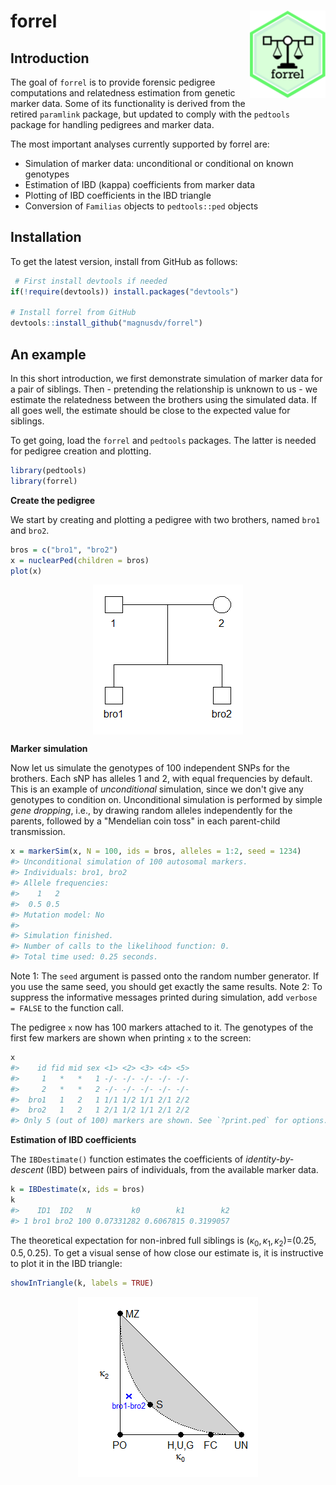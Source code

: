 <!-- README.md is generated from README.Rmd. Please edit that file -->
forrel <img src="man/figures/logo.png" align="right" height=140/>
=================================================================

Introduction
------------

The goal of `forrel` is to provide forensic pedigree computations and relatedness estimation from genetic marker data. Some of its functionality is derived from the retired `paramlink` package, but updated to comply with the `pedtools` package for handling pedigrees and marker data.

The most important analyses currently supported by forrel are:

-   Simulation of marker data: unconditional or conditional on known genotypes
-   Estimation of IBD (kappa) coefficients from marker data
-   Plotting of IBD coefficients in the IBD triangle
-   Conversion of `Familias` objects to `pedtools::ped` objects

Installation
------------

To get the latest version, install from GitHub as follows:

``` r
 # First install devtools if needed
if(!require(devtools)) install.packages("devtools")

# Install forrel from GitHub
devtools::install_github("magnusdv/forrel")
```

An example
----------

In this short introduction, we first demonstrate simulation of marker data for a pair of siblings. Then - pretending the relationship is unknown to us - we estimate the relatedness between the brothers using the simulated data. If all goes well, the estimate should be close to the expected value for siblings.

To get going, load the `forrel` and `pedtools` packages. The latter is needed for pedigree creation and plotting.

``` r
library(pedtools)
library(forrel)
```

**Create the pedigree**

We start by creating and plotting a pedigree with two brothers, named `bro1` and `bro2`.

``` r
bros = c("bro1", "bro2")
x = nuclearPed(children = bros)
plot(x)
```

<img src="man/figures/README-sibs-1.png" style="display: block; margin: auto;" />

**Marker simulation**

Now let us simulate the genotypes of 100 independent SNPs for the brothers. Each sNP has alleles 1 and 2, with equal frequencies by default. This is an example of *unconditional* simulation, since we don't give any genotypes to condition on. Unconditional simulation is performed by simple *gene dropping*, i.e., by drawing random alleles independently for the parents, followed by a "Mendelian coin toss" in each parent-child transmission.

``` r
x = markerSim(x, N = 100, ids = bros, alleles = 1:2, seed = 1234)
#> Unconditional simulation of 100 autosomal markers.
#> Individuals: bro1, bro2
#> Allele frequencies:
#>    1   2
#>  0.5 0.5
#> Mutation model: No 
#> 
#> Simulation finished.
#> Number of calls to the likelihood function: 0.
#> Total time used: 0.25 seconds.
```

Note 1: The `seed` argument is passed onto the random number generator. If you use the same seed, you should get exactly the same results.
Note 2: To suppress the informative messages printed during simulation, add `verbose = FALSE` to the function call.

The pedigree `x` now has 100 markers attached to it. The genotypes of the first few markers are shown when printing `x` to the screen:

``` r
x
#>    id fid mid sex <1> <2> <3> <4> <5>
#>     1   *   *   1 -/- -/- -/- -/- -/-
#>     2   *   *   2 -/- -/- -/- -/- -/-
#>  bro1   1   2   1 1/1 1/2 1/1 2/1 2/2
#>  bro2   1   2   1 2/1 1/2 1/1 2/1 2/2
#> Only 5 (out of 100) markers are shown. See `?print.ped` for options.
```

**Estimation of IBD coefficients**

The `IBDestimate()` function estimates the coefficients of *identity-by-descent* (IBD) between pairs of individuals, from the available marker data.

``` r
k = IBDestimate(x, ids = bros)
k
#>    ID1  ID2   N         k0        k1        k2
#> 1 bro1 bro2 100 0.07331282 0.6067815 0.3199057
```

The theoretical expectation for non-inbred full siblings is (*κ*<sub>0</sub>, *κ*<sub>1</sub>, *κ*<sub>2</sub>)=(0.25, 0.5, 0.25). To get a visual sense of how close our estimate is, it is instructive to plot it in the IBD triangle:

``` r
showInTriangle(k, labels = TRUE)
```

<img src="man/figures/README-triangle-1.png" style="display: block; margin: auto;" />
